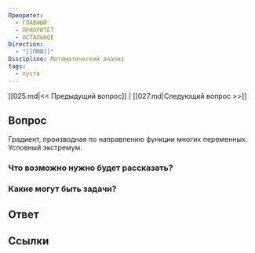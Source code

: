 ```yaml
---
Приоритет:
  - ГЛАВНЫЙ
  - ПРИОРИТЕТ
  - ОСТАЛЬНОЕ
Direction:
  - "[[ПМИ]]" 
Discipline: Математический анализ 
tags:
  - пусто
---
```

[[025.md|<< Предыдущий вопрос]] | [[027.md|Следующий вопрос >>]]
## Вопрос

Градиент, производная по направлению функции многих переменных. Условный экстремум.

### Что возможно нужно будет рассказать?

### Какие могут быть задачи?

## Ответ

## Ссылки
